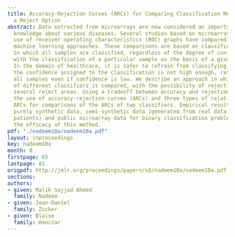 ```yaml
---
title: Accuracy-Rejection Curves (ARCs) for Comparing Classification Methods with
  a Reject Option
abstract: Data extracted from microarrays are now considered an important source of
  knowledge about various diseases. Several studies based on microarray data and the
  use of receiver operating characteristics (ROC) graphs have compared supervised
  machine learning approaches. These comparisons are based on classification schemes
  in which all samples are classified, regardless of the degree of confidence associated
  with the classification of a particular sample on the basis of a given classifier.
  In the domain of healthcare, it is safer to refrain from classifying a sample if
  the confidence assigned to the classification is not high enough, rather than classifying
  all samples even if confidence is low. We describe an approach in which the performance
  of different classifiers is compared, with the possibility of rejection, based on
  several reject areas. Using a tradeoff between accuracy and rejection, we propose
  the use of accuracy-rejection curves (ARCs) and three types of relationship between
  ARCs for comparisons of the ARCs of two classifiers. Empirical results based on
  purely synthetic data, semi-synthetic data (generated from real data obtained from
  patients) and public microarray data for binary classification problems demonstrate
  the efficacy of this method.
pdf: "./nadeem10a/nadeem10a.pdf"
layout: inproceedings
key: nadeem10a
month: 0
firstpage: 65
lastpage: 81
origpdf: http://jmlr.org/proceedings/papers/v8/nadeem10a/nadeem10a.pdf
sections: 
authors:
- given: Malik Sajjad Ahmed
  family: Nadeem
- given: Jean-Daniel
  family: Zucker
- given: Blaise
  family: Hanczar
---
```

